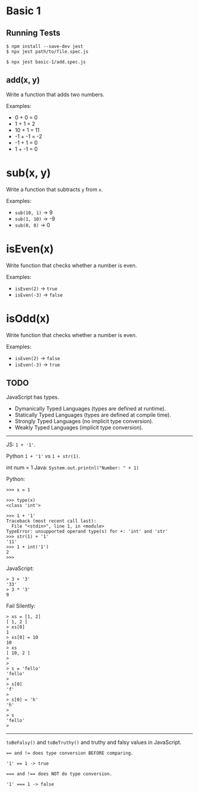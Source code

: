 # Basic 1

## Running Tests

```shell-session
$ npm install --save-dev jest
$ npx jest path/to/file.spec.js

$ npx jest basic-1/add.spec.js
```

## add(x, y)

Write a function that adds two numbers.

Examples:

- 0 + 0 = 0
- 1 + 1 = 2
- 10 + 1 = 11
- -1 + -1 = -2
- -1 + 1 = 0
- 1 + -1 = 0

# sub(x, y)

Write a function that subtracts `y` from `x`.

Examples:

- `sub(10, 1)` -> 9
- `sub(1, 10)` -> -9
- `sub(0, 0)` -> 0

# isEven(x)

Write function that checks whether a number is even.

Examples:

- `isEven(2)` -> `true`
- `isEven(-3)` -> `false`

# isOdd(x)

Write function that checks whether a number is even.

Examples:

- `isEven(2)` -> `false`
- `isEven(-3)` -> `true`

## TODO

JavaScript has types.

- Dymanically Typed Languages (types are defined at runtime).
- Statically Typed Languages (types are defined at compile time).
- Strongly Typed Languages (no implicit type conversion).
- Weakly Typed Languages (implicit type conversion).

------------------------------------------------------------------------

JS: `1 + '1'`.

Python `1 + '1'` vs `1 + str(1)`.

int num = 1
Java: `System.out.printnl("Number: " + 1)`

Python:
```text
>>> x = 1

>>> type(x)
<class 'int'>

>>> 1 + '1'
Traceback (most recent call last):
  File "<stdin>", line 1, in <module>
TypeError: unsupported operand type(s) for +: 'int' and 'str'
>>> str(1) + '1'
'11'
>>> 1 + int('1')
2
>>>
```

JavaScript:

```text
> 3 + '3'
'33'
> 3 * '3'
9
```

Fail Silently:

```text
> xs = [1, 2]
[ 1, 2 ]
> xs[0]
1
> xs[0] = 10
10
> xs
[ 10, 2 ]
> 
> 
> s = 'fello'
'fello'
> 
> s[0]
'f'
> 
> s[0] = 'h'
'h'
> 
> s
'fello'
> 
```

------------------------------------------------------------------------

`toBeFalsy()` and `toBeTruthy()` and truthy and falsy values in JavaScript.


```
== and != does type conversion BEFORE comparing.

'1' == 1 -> true

=== and !== does NOT do type conversion.

'1' === 1 -> false
```
